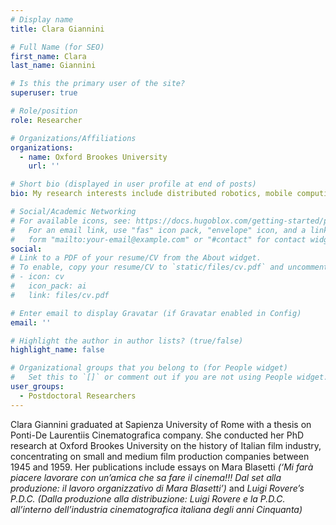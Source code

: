 ```yaml
---
# Display name
title: Clara Giannini

# Full Name (for SEO)
first_name: Clara
last_name: Giannini

# Is this the primary user of the site?
superuser: true

# Role/position
role: Researcher

# Organizations/Affiliations
organizations:
  - name: Oxford Brookes University
    url: ''

# Short bio (displayed in user profile at end of posts)
bio: My research interests include distributed robotics, mobile computing and programmable matter.

# Social/Academic Networking
# For available icons, see: https://docs.hugoblox.com/getting-started/page-builder/#icons
#   For an email link, use "fas" icon pack, "envelope" icon, and a link in the
#   form "mailto:your-email@example.com" or "#contact" for contact widget.
social:
# Link to a PDF of your resume/CV from the About widget.
# To enable, copy your resume/CV to `static/files/cv.pdf` and uncomment the lines below.
# - icon: cv
#   icon_pack: ai
#   link: files/cv.pdf

# Enter email to display Gravatar (if Gravatar enabled in Config)
email: ''

# Highlight the author in author lists? (true/false)
highlight_name: false

# Organizational groups that you belong to (for People widget)
#   Set this to `[]` or comment out if you are not using People widget.
user_groups:
  - Postdoctoral Researchers
---
```


Clara Giannini graduated at Sapienza University of Rome with a thesis on Ponti-De Laurentiis Cinematografica company. She conducted her PhD research at Oxford Brookes University on the history of Italian film industry, concentrating on small and medium film production companies between 1945 and 1959. Her publications include essays on Mara Blasetti <i>(‘Mi farà piacere lavorare con un’amica che sa fare il cinema!!! Dal set alla produzione: il lavoro organizzativo di Mara Blasetti’)</i> and <i>Luigi Rovere’s P.D.C. (Dalla produzione alla distribuzione: Luigi Rovere e la P.D.C. all’interno dell’industria cinematografica italiana degli anni Cinquanta)  </i>
